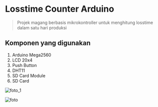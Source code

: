 # Losstime Counter Arduino
> Projek magang berbasis mikrokontroller untuk menghitung losstime dalam satu hari produksi

## Komponen yang digunakan

1. Arduino Mega2560
2. LCD 20x4 
3. Push Button 
4. DHT11
5. SD Card Module
6. SD Card

![foto_1](https://user-images.githubusercontent.com/68288783/133914524-bf343b75-efb6-437c-b88d-045b9c28fc76.jpg)

![foto](https://user-images.githubusercontent.com/68288783/133914526-0c3b50d3-6718-4f5d-b6fa-4a5ad0f44410.jpg)
